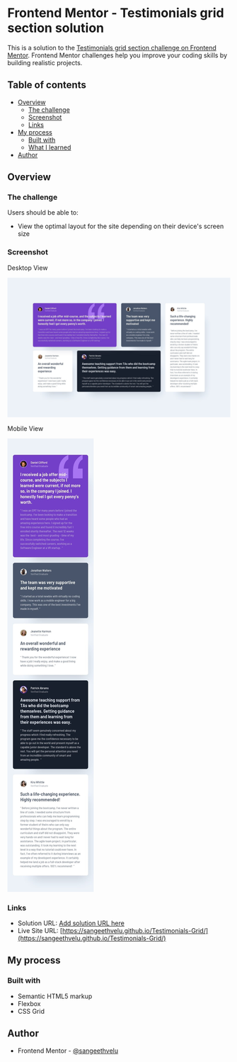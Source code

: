 # Frontend Mentor - Testimonials grid section solution

This is a solution to the [Testimonials grid section challenge on Frontend Mentor](https://www.frontendmentor.io/challenges/testimonials-grid-section-Nnw6J7Un7). Frontend Mentor challenges help you improve your coding skills by building realistic projects. 

## Table of contents

- [Overview](#overview)
  - [The challenge](#the-challenge)
  - [Screenshot](#screenshot)
  - [Links](#links)
- [My process](#my-process)
  - [Built with](#built-with)
  - [What I learned](#what-i-learned)
- [Author](#author)

## Overview

### The challenge

Users should be able to:

- View the optimal layout for the site depending on their device's screen size

### Screenshot

Desktop View

![Desktop View](./design/desktop-design.jpg)

Mobile View

![Mobile View](./design/mobile-design.jpg)


### Links

- Solution URL: [Add solution URL here](https://your-solution-url.com)
- Live Site URL: [https://sangeethvelu.github.io/Testimonials-Grid/](https://sangeethvelu.github.io/Testimonials-Grid/)

## My process

### Built with

- Semantic HTML5 markup
- Flexbox
- CSS Grid

## Author

- Frontend Mentor - [@sangeethvelu](https://www.frontendmentor.io/profile/sangeethvelu)

